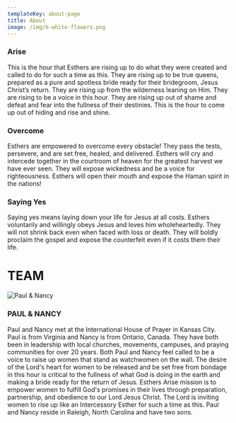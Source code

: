 ```yaml
---
templateKey: about-page
title: About
image: /img/b-white-flowers.png
---
```

### Arise

This is the hour that Esthers are rising up to do what they were created and called to do for such a time as this.  They are rising up to be true queens, prepared as a pure and spotless bride ready for their bridegroom, Jesus Christ’s  return.  They are rising up from the wilderness leaning on Him.  They are rising to be a voice in this hour.  They are rising up out of shame and defeat and fear into the fullness of their destinies.  This is the hour to come up out of hiding and rise and shine.

### Overcome

Esthers are empowered to overcome every obstacle!  They pass the tests, persevere, and are set free, healed, and delivered.  Esthers will cry and intercede together in the courtroom of heaven for the greatest harvest we have ever seen.  They will expose wickedness and be a voice for righteousness.  Esthers will open their mouth and expose the Haman spirit in the nations! 

### Saying Yes

Saying yes means laying down your life for Jesus at all costs. Esthers voluntarily and willingly obeys Jesus and loves him wholeheartedly.  They will not shrink back even when faced with loss or death.  They will boldly proclaim the gospel and expose the counterfeit even if it costs them their life.

# TEAM

![](/img/knopp-family-w.jpeg "Paul & Nancy")

### PAUL & NANCY

Paul and Nancy met at the International House of Prayer in Kansas City. Paul is from Virginia and Nancy is from Ontario, Canada. They have both been in leadership with local churches, movements, campuses, and praying communities for over 20 years. Both Paul and Nancy feel called to be a voice to raise up women that stand as watchwomen on the wall. The desire of the Lord's heart for women to be released and be set free from bondage in this hour is critical to the fullness of what God is doing in the earth and making a bride ready for the return of Jesus. Esthers Arise mission is to empower women to fulfill God's promises in their lives through preparation, partnership, and obedience to our Lord Jesus Christ. The Lord is inviting women to rise up like an Intercessory Esther for such a time as this. Paul and Nancy reside in Raleigh, North Carolina and have two sons.
